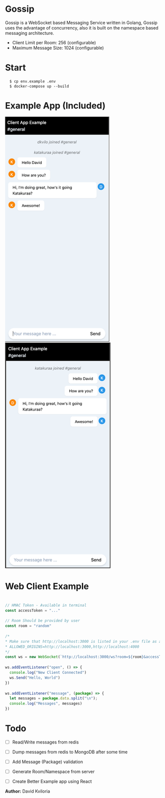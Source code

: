 # Gossip

Gossip is a WebSocket based Messaging Service written in Golang, Gossip uses the advantage of concurrency, also it is built on the namespace based messaging architecture.

- Client Limit per Room: 256 (configurable)
- Maximum Message Size: 1024 (configurable)


# Start
```shell
  $ cp env.example .env
  $ docker-compose up --build
```

# Example App (Included)

![Preview Screenshot 2](https://github.com/dkvilo/gossip/blob/master/public/images/chat_s_2.png)
![Preview Screenshot 1](https://github.com/dkvilo/gossip/blob/master/public/images/chat_s_1.png)

# Web Client Example 
```js

// HMAC Token - Available in terminal
const accessToken = "..."

// Room Should be provided by user
const room = "random"

/*
* Make sure that http://localhost:3000 is listed in your .env file as a ALLOWED_ORIGINS
* ALLOWED_ORIGINS=http://localhost:3000,http://localhost:4000 
*/
const ws = new WebSocket(`http://localhost:3000/ws?room=${room}&accessToken=$${accessToken}`);

ws.addEventListener("open", () => {
  console.log("New Client Connected")
  ws.Send("Hello, World")
})

ws.addEventListener("message", (package) => {
  let messages = package.data.split("\n");
  console.log("Messages", messages)
})

```

# Todo
 - [ ] Read/Write messages from redis
 - [ ] Dump messages from redis to MongoDB after some time
 - [ ] Add Message (Package) validation
 - [ ] Generate Room/Namespace from server
 - [ ] Create Better Example app using React


**Author:** David Kviloria


